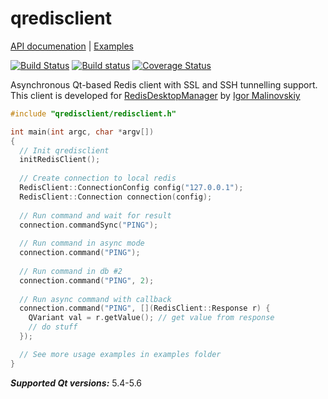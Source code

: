 # qredisclient

[API documenation](http://uglide.github.io/qredisclient/docs/html/annotated.html) |
[Examples](https://github.com/uglide/qredisclient/tree/master/examples)


[![Build Status](https://travis-ci.org/uglide/qredisclient.svg)](https://travis-ci.org/uglide/qredisclient)
[![Build status](https://ci.appveyor.com/api/projects/status/2qtv3nsj16kkm621?svg=true)](https://ci.appveyor.com/project/uglide/qredisclient)
[![Coverage Status](https://coveralls.io/repos/github/uglide/qredisclient/badge.svg?branch=master)](https://coveralls.io/github/uglide/qredisclient?branch=master)

Asynchronous Qt-based Redis client with SSL and SSH tunnelling support. This client is developed for [RedisDesktopManager](https://github.com/uglide/RedisDesktopManager) by [Igor Malinovskiy](https://github.com/uglide)

```c++
#include "qredisclient/redisclient.h"

int main(int argc, char *argv[])
{
  // Init qredisclient
  initRedisClient();
  
  // Create connection to local redis
  RedisClient::ConnectionConfig config("127.0.0.1");
  RedisClient::Connection connection(config);
  
  // Run command and wait for result
  connection.commandSync("PING"); 
  
  // Run command in async mode
  connection.command("PING");
  
  // Run command in db #2
  connection.command("PING", 2); 
  
  // Run async command with callback
  connection.command("PING", [](RedisClient::Response r) { 
    QVariant val = r.getValue(); // get value from response
    // do stuff
  });

  // See more usage examples in examples folder
}

```

***Supported Qt versions:*** 5.4-5.6
